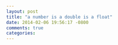 ```yaml
---
layout: post
title: "a number is a double is a float"
date: 2014-02-06 19:56:17 -0800
comments: true
categories: 
---
```



<!--more-->
